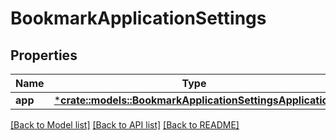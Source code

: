 # BookmarkApplicationSettings

## Properties
Name | Type | Description | Notes
------------ | ------------- | ------------- | -------------
**app** | [***crate::models::BookmarkApplicationSettingsApplication**](BookmarkApplicationSettingsApplication.md) |  | [optional] 

[[Back to Model list]](../README.md#documentation-for-models) [[Back to API list]](../README.md#documentation-for-api-endpoints) [[Back to README]](../README.md)



